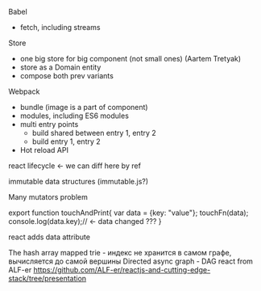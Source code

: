 
Babel
  - fetch, including streams

Store
  - one big store for big component (not small ones) (Aartem Tretyak)
  - store as a Domain entity
  - compose both prev variants

Webpack
 - bundle (image is a part of component)
 - modules, including ES6 modules
 - multi entry points
   - build shared between entry 1, entry 2
   - build entry 1, entry 2
 - Hot reload API

react lifecycle <- we can diff here by ref

immutable data structures (immutable.js?)

Many mutators problem

export function touchAndPrint{
  var data = {key: "value"};
  touchFn(data);
  console.log(data.key);// <- data changed ???
}


react adds data attribute

The hash array mapped trie - индекс не хранится в самом графе, вычисляется до самой вершины
Directed async graph - DAG
react from ALF-er https://github.com/ALF-er/reactjs-and-cutting-edge-stack/tree/presentation
